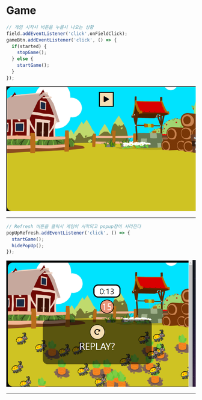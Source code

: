 # Game

```JavaScript
// 게임 시작시 버튼을 누를시 나오는 상황
field.addEventListener('click',onFieldClick);
gameBtn.addEventListener('click', () => {
  if(started) {
    stopGame();
  } else {
    startGame();
  }
});

```

![image description](./img/start.png)
***

```JavaScript
// Refresh 버튼을 클릭시 게임이 시작되고 popup창이 사라진다
popUpRefresh.addEventListener('click', () => {
  startGame();
  hidePopUp();
});

```

![image description](./img/refresh.png)
***